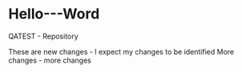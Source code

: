 # Hello---Word
QATEST - Repository

These are new changes - I expect my changes to be identified
More changes - more changes
